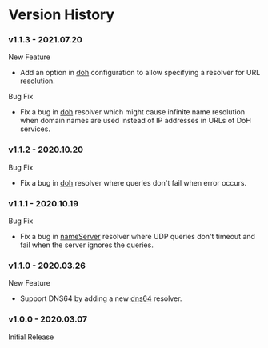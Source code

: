 # Version History

### v1.1.3 - 2021.07.20

New Feature

* Add an option in [doh](resolvers/doh.md) configuration to allow specifying a resolver for URL resolution.

Bug Fix

* Fix a bug in [doh](resolvers/doh.md) resolver which might cause infinite name resolution when domain names are used
  instead of IP addresses in URLs of DoH services.

### v1.1.2 - 2020.10.20

Bug Fix

* Fix a bug in [doh](resolvers/doh.md) resolver where queries don't fail when error occurs.

### v1.1.1 - 2020.10.19

Bug Fix

* Fix a bug in [nameServer](resolvers/name_server.md) resolver where UDP queries don't timeout and fail when the server
  ignores the queries.

### v1.1.0 - 2020.03.26
New Feature
* Support DNS64 by adding a new [dns64](resolvers/dns64.md) resolver.

### v1.0.0 - 2020.03.07
Initial Release
